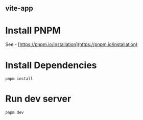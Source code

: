 vite-app
---

# Install PNPM

See - [https://pnpm.io/installation](https://pnpm.io/installation)

# Install Dependencies

```shell
pnpm install
```

# Run dev server

```shell
pnpm dev
```
